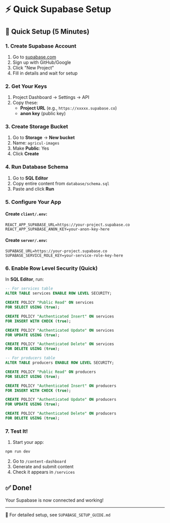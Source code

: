 # ⚡ Quick Supabase Setup

## 🎯 Quick Setup (5 Minutes)

### 1. Create Supabase Account
1. Go to [supabase.com](https://supabase.com)
2. Sign up with GitHub/Google
3. Click "New Project"
4. Fill in details and wait for setup

### 2. Get Your Keys
1. Project Dashboard → Settings → API
2. Copy these:
   - **Project URL** (e.g., `https://xxxxx.supabase.co`)
   - **anon key** (public key)

### 3. Create Storage Bucket
1. Go to **Storage** → **New bucket**
2. Name: `agricul-images`
3. Make **Public**: Yes
4. Click **Create**

### 4. Run Database Schema
1. Go to **SQL Editor**
2. Copy entire content from `database/schema.sql`
3. Paste and click **Run**

### 5. Configure Your App

#### Create `client/.env`:
```env
REACT_APP_SUPABASE_URL=https://your-project.supabase.co
REACT_APP_SUPABASE_ANON_KEY=your-anon-key-here
```

#### Create `server/.env`:
```env
SUPABASE_URL=https://your-project.supabase.co
SUPABASE_SERVICE_ROLE_KEY=your-service-role-key-here
```

### 6. Enable Row Level Security (Quick)
In **SQL Editor**, run:

```sql
-- For services table
ALTER TABLE services ENABLE ROW LEVEL SECURITY;

CREATE POLICY "Public Read" ON services
FOR SELECT USING (true);

CREATE POLICY "Authenticated Insert" ON services
FOR INSERT WITH CHECK (true);

CREATE POLICY "Authenticated Update" ON services
FOR UPDATE USING (true);

CREATE POLICY "Authenticated Delete" ON services
FOR DELETE USING (true);

-- For producers table
ALTER TABLE producers ENABLE ROW LEVEL SECURITY;

CREATE POLICY "Public Read" ON producers
FOR SELECT USING (true);

CREATE POLICY "Authenticated Insert" ON producers
FOR INSERT WITH CHECK (true);

CREATE POLICY "Authenticated Update" ON producers
FOR UPDATE USING (true);

CREATE POLICY "Authenticated Delete" ON producers
FOR DELETE USING (true);
```

### 7. Test It!

1. Start your app:
```bash
npm run dev
```

2. Go to `/content-dashboard`
3. Generate and submit content
4. Check it appears in `/services`

## ✅ Done!

Your Supabase is now connected and working!

---

📖 For detailed setup, see `SUPABASE_SETUP_GUIDE.md`

